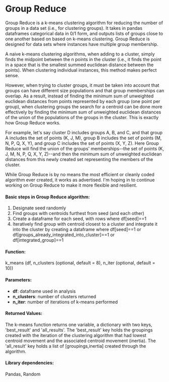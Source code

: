 <h1> Group Reduce</h1>
<p>Group Reduce is a k-means clustering algorithm for reducing the number of groups in a data set (i.e., for clustering groups). It takes in pandas dataframes categorical data in 0/1 form, and outputs lists of groups close to one another based on based on k-means clustering. Group Reduce is designed for data sets where instances have multiple group membership.</p>

<p>A naive k-means clustering algorithms, when adding to a cluster, simply finds the midpoint between the n points in the cluster (i.e., it finds the point in a space that is the smallest summed euclidean distance between the points). When clustering individual instances, this method makes perfect sense.</p>

<p>However, when trying to cluster groups, it must be taken into account that groups can have different size populations and that group memberships can overlap. As a result, instead of finding the minimum sum of unweighted euclidean distances from points represented by each group (one point per group), when clustering groups the search for a centroid can be done more effectively by finding the minimum sum of unweighted euclidean distances of the union of the populations of the groups in the cluster. This is exactly how Group Reduce works.</p>

<p>For example, let's say cluster D includes groups A, B, and C, and that group A includes the set of points (K, J, M), group B includes the set of points (M, N, P, Q, X, Y), and group C includes the set of points (X, Y, Z). Here Group Reduce will find the union of the groups' memberships--the set of points (K, J, M, N, P, Q, X, Y, Z)--and then the minimum sum of unweighted euclidean distances from this newly created set representing the members of the cluster.</p>

<p>While Group Reduce is by no means the most efficient or cleanly coded algorithm ever created, it works as advertised. I'm hoping in to continue working on Group Reduce to make it more flexible and resilient.</p>

<h4>Basic steps in Group Reduce algorithm:</h4>
<ol>
<li>Designate seed randomly</li>
<li>Find groups with centroids furthest from seed (and each other)</li>
<li>Create a dataframe for each seed, with rows where df[seed]==1</li>
<li>Iteratively find group with centroid closest to a cluster and integrate it into the cluster by creating a dataframe where df[seed]==1 or df[groups_already_integrated_into_cluster]==1 or df[integrated_group]==1</li>
</ol>

<h4>Function:</h4>
<p>k_means (df, n_clusters (optional, default = 8), n_iter (optional, default = 10))</p>

<h4>Parameters:</h4>
<ul>
<li><strong>df</strong>: dataframe used in analysis</li>
<li><strong>n_clusters</strong>: number of clusters returned</li>
<li><strong>n_iter</strong>: number of iterations of k-means performed</li>
</ul>

<h4>Returned Values:</h4>
<p>The k-means function returns one variable, a dictionary with two keys, 'best_result' and 'all_results'. The 'best_result' key holds the groupings created with the iteration of the clustering algorithm that had lowest centroid movement and the associated centroid movement (inertia). The 'all_result' key holds a list of [groupings,inertia] created through the algorithm.</p>

<h4>Library dependencies:</h4>
<p>Pandas, Random</p>
